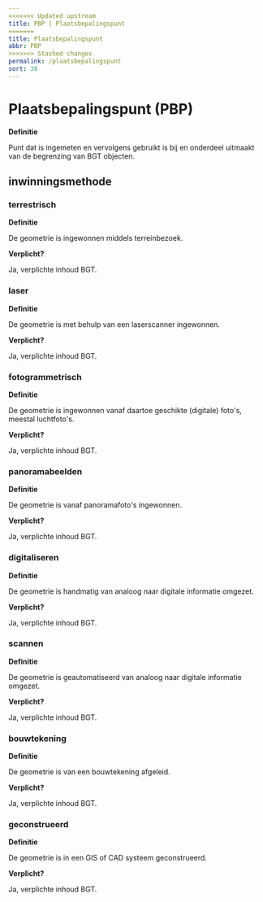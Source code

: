 ```yaml
---
<<<<<<< Updated upstream
title: PBP | Plaatsbepalingspunt
=======
title: Plaatsbepalingspunt
abbr: PBP
>>>>>>> Stashed changes
permalink: /plaatsbepalingspunt
sort: 38
---
```


Plaatsbepalingspunt (PBP)
===================

**Definitie**

Punt dat is ingemeten en vervolgens gebruikt is bij en onderdeel uitmaakt van de
begrenzing van BGT objecten.

inwinningsmethode
-----------------

### terrestrisch

**Definitie**

De geometrie is ingewonnen middels terreinbezoek.

**Verplicht?**

Ja, verplichte inhoud BGT.

### laser

**Definitie**

De geometrie is met behulp van een laserscanner ingewonnen.

**Verplicht?**

Ja, verplichte inhoud BGT.

### fotogrammetrisch

**Definitie**

De geometrie is ingewonnen vanaf daartoe geschikte (digitale) foto's, meestal
luchtfoto's.

**Verplicht?**

Ja, verplichte inhoud BGT.

### panoramabeelden

**Definitie**

De geometrie is vanaf panoramafoto's ingewonnen.

**Verplicht?**

Ja, verplichte inhoud BGT.

### digitaliseren

**Definitie**

De geometrie is handmatig van analoog naar digitale informatie omgezet.

**Verplicht?**

Ja, verplichte inhoud BGT.

### scannen

**Definitie**

De geometrie is geautomatiseerd van analoog naar digitale informatie omgezet.

**Verplicht?**

Ja, verplichte inhoud BGT.

### bouwtekening

**Definitie**

De geometrie is van een bouwtekening afgeleid.

**Verplicht?**

Ja, verplichte inhoud BGT.

### geconstrueerd

**Definitie**

De geometrie is in een GIS of CAD systeem geconstrueerd.

**Verplicht?**

Ja, verplichte inhoud BGT.
